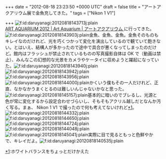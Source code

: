
+++
date = "2012-08-18 23:23:50 +0000 UTC"
draft = false
title = "アートアクアリウム展で金魚充してきた。"
tags = ["Nikon 1 V1"]

+++
<img src="http://cdn-ak.f.st-hatena.com/images/fotolife/d/daruyanagi/20120818/20120818143713.jpg" alt="f:id:daruyanagi:20120818143713j:plain" title="f:id:daruyanagi:20120818143713j:plain" class="hatena-fotolife"/><a href="http://h-i-d.co.jp/art/art-aquarium-2012/"><br/>
      ART AQUARIUM 2012 | Art Aquarium | アートアクアリウム    </a> に行ってきた。<img src="http://cdn-ak.f.st-hatena.com/images/fotolife/d/daruyanagi/20120818/20120818143903.jpg" alt="f:id:daruyanagi:20120818143903j:plain" title="f:id:daruyanagi:20120818143903j:plain" class="hatena-fotolife"/>金魚、金魚、金魚。金魚そのものもキレイなのだけれど、光を巧くつかって変化を演出しているので観ていて飽きない。とはいえ、結構人が多かったので途中で具合が悪くなってしまったのだけど。館内はフラッシュが禁止されているものの写真撮影自体は OK で（動画は禁止）、みんなこの幻想的な光景をカメラやケータイに収めようと躍起になっていた。<img src="http://cdn-ak.f.st-hatena.com/images/fotolife/d/daruyanagi/20120818/20120818143940.jpg" alt="f:id:daruyanagi:20120818143940j:plain" title="f:id:daruyanagi:20120818143940j:plain" class="hatena-fotolife"/><img src="http://cdn-ak.f.st-hatena.com/images/fotolife/d/daruyanagi/20120818/20120818143942.jpg" alt="f:id:daruyanagi:20120818143942j:plain" title="f:id:daruyanagi:20120818143942j:plain" class="hatena-fotolife"/><img src="http://cdn-ak.f.st-hatena.com/images/fotolife/d/daruyanagi/20120818/20120818143956.jpg" alt="f:id:daruyanagi:20120818143956j:plain" title="f:id:daruyanagi:20120818143956j:plain" class="hatena-fotolife"/><img src="http://cdn-ak.f.st-hatena.com/images/fotolife/d/daruyanagi/20120818/20120818144000.jpg" alt="f:id:daruyanagi:20120818144000j:plain" title="f:id:daruyanagi:20120818144000j:plain" class="hatena-fotolife"/>かくいう僕もその一人だけれど、正直、なかなかうまくとるのは難しいんじゃないかなと思った。<img src="http://cdn-ak.f.st-hatena.com/images/fotolife/d/daruyanagi/20120818/20120818145157.jpg" alt="f:id:daruyanagi:20120818145157j:plain" title="f:id:daruyanagi:20120818145157j:plain" class="hatena-fotolife"/>基本的に暗いのでブレるし、光源と色が常に変化するから設定合わせづらいし、そもそもアクリル越しだとなんか汚く写る。まぁ、 Nikon 1 V1 で撮ったので何も考えてないけれど<a href="#f1" name="fn1" title="ホワイトバランスをちょっとだけかえた">*1</a>。<img src="http://cdn-ak.f.st-hatena.com/images/fotolife/d/daruyanagi/20120818/20120818144332.jpg" alt="f:id:daruyanagi:20120818144332j:plain" title="f:id:daruyanagi:20120818144332j:plain" class="hatena-fotolife"/><img src="http://cdn-ak.f.st-hatena.com/images/fotolife/d/daruyanagi/20120818/20120818144650.jpg" alt="f:id:daruyanagi:20120818144650j:plain" title="f:id:daruyanagi:20120818144650j:plain" class="hatena-fotolife"/><img src="http://cdn-ak.f.st-hatena.com/images/fotolife/d/daruyanagi/20120818/20120818144724.jpg" alt="f:id:daruyanagi:20120818144724j:plain" title="f:id:daruyanagi:20120818144724j:plain" class="hatena-fotolife"/><img src="http://cdn-ak.f.st-hatena.com/images/fotolife/d/daruyanagi/20120818/20120818144048.jpg" alt="f:id:daruyanagi:20120818144048j:plain" title="f:id:daruyanagi:20120818144048j:plain" class="hatena-fotolife"/><img src="http://cdn-ak.f.st-hatena.com/images/fotolife/d/daruyanagi/20120818/20120818145041.jpg" alt="f:id:daruyanagi:20120818145041j:plain" title="f:id:daruyanagi:20120818145041j:plain" class="hatena-fotolife"/>実際に目で見るともっと色鮮やかで、キレイだよ。<img src="http://cdn-ak.f.st-hatena.com/images/fotolife/d/daruyanagi/20120818/20120818140535.jpg" alt="f:id:daruyanagi:20120818140535j:plain" title="f:id:daruyanagi:20120818140535j:plain" class="hatena-fotolife"/>
<div class="footnote">
<a href="#fn1" name="f1" class="footnote-number">*1</a><span class="footnote-delimiter">:</span><span class="footnote-text">ホワイトバランスをちょっとだけかえた</span>
</div>

